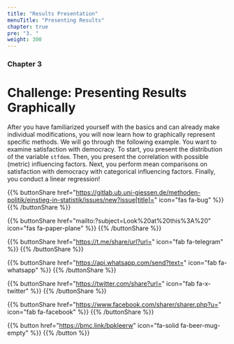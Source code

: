 ```yaml
---
title: "Results Presentation"
menuTitle: "Presenting Results"
chapter: true
pre: "3. "
weight: 300
---
```


### Chapter 3

# Challenge: Presenting Results Graphically

After you have familiarized yourself with the basics and can already make individual modifications, you will now learn how to graphically represent specific methods. We will go through the following example. You want to examine satisfaction with democracy. To start, you present the distribution of the variable `stfdem`. Then, you present the correlation with possible (metric) influencing factors. Next, you perform mean comparisons on satisfaction with democracy with categorical influencing factors. Finally, you conduct a linear regression!

{{% buttonShare href="https://gitlab.ub.uni-giessen.de/methoden-politik/einstieg-in-statistik/issues/new?issue[title]=" icon="fas fa-bug" %}} {{% /buttonShare %}} 

{{% buttonShare href="mailto:?subject=Look%20at%20this%3A%20" icon="fas fa-paper-plane" %}} {{% /buttonShare %}}

{{% buttonShare href="https://t.me/share/url?url=" icon="fab fa-telegram" %}} {{% /buttonShare %}}

{{% buttonShare href="https://api.whatsapp.com/send?text=" icon="fab fa-whatsapp" %}} {{% /buttonShare %}}

{{% buttonShare href="https://twitter.com/share?url=" icon="fab fa-x-twitter" %}} {{% /buttonShare %}}

{{% buttonShare href="https://www.facebook.com/sharer/sharer.php?u=" icon="fab fa-facebook" %}} {{% /buttonShare %}}

{{% button href="https://bmc.link/bpkleerw" icon="fa-solid fa-beer-mug-empty" %}} {{% /button %}}
